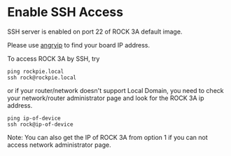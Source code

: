 # Enable SSH Access
SSH server  is enabled on port 22 of ROCK 3A default image. 

Please use [angryip](https://angryip.org/) to find your board IP address.

To access ROCK 3A by SSH, try 
  
    ping rockpie.local
    ssh rock@rockpie.local

or if your router/network doesn't support Local Domain, you need to check your network/router administrator page and look for the ROCK 3A ip address.

    ping ip-of-device
    ssh rock@ip-of-device

Note: You can also get the IP of ROCK 3A from option 1 if you can not access network administrator page.